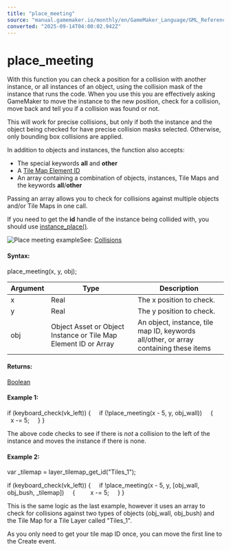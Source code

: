 ```yaml
---
title: "place_meeting"
source: "manual.gamemaker.io/monthly/en/GameMaker_Language/GML_Reference/Movement_And_Collisions/Collisions/place_meeting.htm"
converted: "2025-09-14T04:00:02.942Z"
---
```


# place\_meeting

With this function you can check a position for a collision with another instance, or all instances of an object, using the collision mask of the instance that runs the code. When you use this you are effectively asking GameMaker to move the instance to the new position, check for a collision, move back and tell you if a collision was found or not.

This will work for precise collisions, but only if both the instance and the object being checked for have precise collision masks selected. Otherwise, only bounding box collisions are applied.

In addition to objects and instances, the function also accepts:

-   The special keywords **all** and **other**
-   A [Tile Map Element ID](../../Asset_Management/Rooms/Tile_Map_Layers/layer_tilemap_get_id.md)
-   An array containing a combination of objects, instances, Tile Maps and the keywords **all**/**other**

Passing an array allows you to check for collisions against multiple objects and/or Tile Maps in one call.

If you need to get the **id** handle of the instance being collided with, you should use [instance\_place()](../../Asset_Management/Instances/instance_place.md).

![Place meeting example](../../../../assets/Images/Scripting_Reference/GML/Reference/Movement_Collisions/place_meeting.png)See: [Collisions](Collisions.md)

#### Syntax:

place\_meeting(x, y, obj);

| Argument | Type | Description |
| --- | --- | --- |
| x | Real | The x position to check. |
| y | Real | The y position to check. |
| obj | Object Asset or Object Instance or Tile Map Element ID or Array | An object, instance, tile map ID, keywords all/other, or array containing these items |

#### Returns:

[Boolean](../../../GML_Overview/Data_Types.md)

#### Example 1:

if (keyboard\_check(vk\_left))
{
    if (!place\_meeting(x - 5, y, obj\_wall))
    {
        x -= 5;
    }
}

The above code checks to see if there is _not_ a collision to the left of the instance and moves the instance if there is none.

#### Example 2:

var \_tilemap = layer\_tilemap\_get\_id("Tiles\_1");

if (keyboard\_check(vk\_left))
{
    if !place\_meeting(x - 5, y, \[obj\_wall, obj\_bush, \_tilemap\])
    {
        x -= 5;
    }
}

This is the same logic as the last example, however it uses an array to check for collisions against two types of objects (obj\_wall, obj\_bush) and the Tile Map for a Tile Layer called "Tiles\_1".

As you only need to get your tile map ID once, you can move the first line to the Create event.